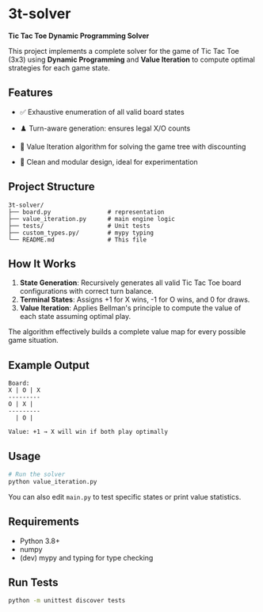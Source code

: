 # 3t-solver

**Tic Tac Toe Dynamic Programming Solver**

This project implements a complete solver for the game of Tic Tac Toe (3x3) using **Dynamic Programming** and **Value Iteration** to compute optimal strategies for each game state.

## Features

- ✅ Exhaustive enumeration of all valid board states
- ♟️ Turn-aware generation: ensures legal X/O counts
- 🔁 Value Iteration algorithm for solving the game tree with discounting

- 🧩 Clean and modular design, ideal for experimentation

## Project Structure

```
3t-solver/
├── board.py                # representation
├── value_iteration.py      # main engine logic
├── tests/                  # Unit tests
├── custom_types.py/        # mypy typing
└── README.md               # This file
```

## How It Works

1. **State Generation**: Recursively generates all valid Tic Tac Toe board configurations with correct turn balance.
2. **Terminal States**: Assigns +1 for X wins, -1 for O wins, and 0 for draws.
3. **Value Iteration**: Applies Bellman's principle to compute the value of each state assuming optimal play.

The algorithm effectively builds a complete value map for every possible game situation.

## Example Output

```
Board:
X | O | X
---------
O | X |  
---------
  | O |  

Value: +1 → X will win if both play optimally
```

## Usage

```bash
# Run the solver
python value_iteration.py
```

You can also edit `main.py` to test specific states or print value statistics.

## Requirements

- Python 3.8+
- numpy
- (dev) mypy and typing for type checking

## Run Tests

```bash
python -m unittest discover tests
```
